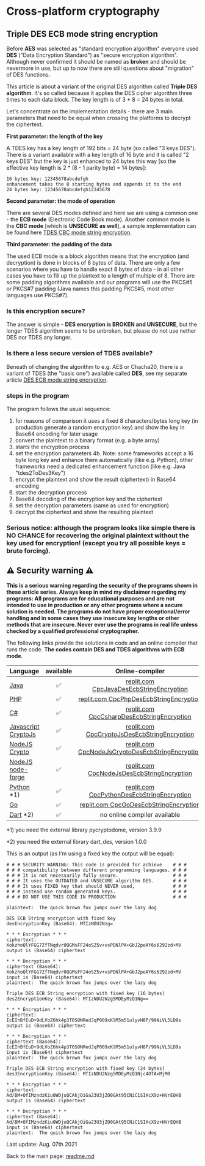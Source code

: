 # Cross-platform cryptography

## Triple DES ECB mode string encryption

Before **AES** was selected as "standard encryption algorithm" everyone used **DES** ("Data Encryption Standard") as "secure encryption algorithm". Although never confirmed it should be named as **broken** and should be nevermore in use, but up to now there are still questions about "migration" of DES functions.

This article is about a variant of the original DES algorithm called **Triple DES algorithm**. It's so called because it applies the DES cipher algorithm three times to each data block. The key length is of 3 * 8 = 24 bytes in total.

Let's concentrate on the implementation details - there are 3 main parameters that need to be equal when crossing the platforms to decrypt the ciphertext.

**First parameter: the length of the key**

A TDES key has a key length of 192 bits = 24 byte (so called "3 keys DES"). There is a variant available with a key length of 16 byte and it is called "2 keys DES" but the key is just enhanced to 24 bytes this way [so the effective key length is 2 * (8 - 1 parity byte) = 14 bytes]:

```plaintext
16 bytes key: 12345678abcdefgh
enhancement takes the 8 starting bytes and appends it to the end
24 bytes key: 12345678abcdefgh12345678
```

**Second parameter: the mode of operation**

There are several DES modes defined and here we are using a common one - the **ECB mode** (Electronic Code Book mode). Another common mode is the **CBC mode** [which is **UNSECURE as well**], a sample implementation can be found here [TDES CBC mode string encryption](tdes_cbc_string_encryption.md).

**Third parameter: the padding of the data**

The used ECB mode is a block algorithm means that the encryption (and decryption) is done in blocks of 8 bytes of data. There are only a few scenarios where you have to handle exact 8 bytes of data - in all other cases you have to fill up the plaintext to a length of multiple of 8. There are some padding algorithms available and our programs will use the PKCS#5 or PKCS#7 padding (Java names this padding PKCS#5, most other languages use PKCS#7).

### Is this encryption secure?
The answer is simple - **DES encryption is BROKEN and UNSECURE**, but the longer TDES algorithm seems to be unbroken, but please do not use nether DES nor TDES any longer.

### Is there a less secure version of TDES available?

Beneath of changing the algorithm to e.g. AES or Chacha20, there is a variant of TDES (the "basic one") available called **DES**, see my separate article [DES ECB mode string encryption](des_ebc_string_encryption.md).

### steps in the program

The program follows the usual sequence:
1. for reasons of comparison it uses a fixed 8 characters/bytes long key (in production generate a random encryption key) and show the key in Base64 encoding for later usage
2. convert the plaintext to a binary format (e.g. a byte array)
3. starts the encryption process
4. set the encryption parameters
4b. Note: some frameworks accept a 16 byte long key and enhance them automatically (like e.g. Python), other frameworks need a dedicated enhancement function (like e.g. Java "tdes2ToDes3Key")
5. encrypt the plaintext and show the result (ciphertext) in Base64 encoding
6. start the decryption process
7. Base64 decoding of the encryption key and the ciphertext
8. set the decryption parameters (same as used for encryption)
9. decrypt the ciphertext and show the resulting plaintext

### **Serious notice: although the program looks like simple there is NO CHANCE for recovering the original plaintext without the key used for encryption! (except you try all possible keys = brute forcing).**

## :warning: Security warning :warning:

**This is a serious warning regarding the security of the programs shown in these article series.  Always keep in mind my disclaimer regarding my programs: All programs are for educational purposes and are not intended to use in production or any other programs where a  secure solution is needed. The programs do not have proper exceptional/error handling and in some cases they use insecure key lengths or other methods that are insecure. Never ever use the programs in real life unless checked by a qualified professional cryptographer.**

The following links provide the solutions in code and an online compiler that runs the code. **The codes contain DES and TDES algorithms with ECB mode**.

| Language | available | Online-compiler
| ------ | :---: | :----: |
| [Java](../DesEcbStringEncryption/DesEcbStringEncryption.java) | :white_check_mark: | [replit.com CpcJavaDesEcbStringEncryption](https://replit.com/@javacrypto/CpcJavaDesEcbStringEncryption#Main.java/)
| [PHP](../DesEcbStringEncryption/DesEcbStringEncryption.php) | :white_check_mark: | [replit.com  CpcPhpDesEcbStringEncryption](https://replit.com/@javacrypto/CpcPhpDesEcbStringEncryption#main.php/)
| [C#](../DesEcbStringEncryption/DesEcbStringEncryption.cs) | :white_check_mark: | [replit.com CpcCsharpDesEcbStringEncryption](https://replit.com/@javacrypto/CpcCsharpDesEcbStringEncryption#main.cs/)
| [Javascript CryptoJs](../DesEcbStringEncryption/DesEcbStringEncryptionCryptoJs.js) | :white_check_mark: | [replit.com CpcCryptoJsDesEcbStringEncryption](https://replit.com/@javacrypto/CpcCryptoJsDesEcbStringEncryption#index.js/)
| [NodeJS Crypto](../DesEcbStringEncryption/DesEcbStringEncryptionNodeJsCrypto.js) | :white_check_mark: | [replit.com CpcNodeJsCryptoDesEcbStringEncryption](https://replit.com/@javacrypto/CpcNodeJsCryptoDesEcbStringEncryption#index.js/)
| [NodeJS node-forge](../DesEcbStringEncryption/DesEcbStringEncryptionNodeJs.js) | :white_check_mark: | [replit.com CpcNodeJsDesEcbStringEncryption](https://replit.com/@javacrypto/CpcNodeJsDesEcbStringEncryption#index.js/)
| [Python](../DesEcbStringEncryption/DesEcbStringEncryption.py) *1) | :white_check_mark: | [replit.com CpcPythonDesEcbStringEncryption](https://replit.com/@javacrypto/CpcPythonDesEcbStringEncryption#main.py/)
| [Go](../DesEcbStringEncryption/DesEcbStringEncryption.go) | :white_check_mark: | [replit.com CpcGoDesEcbStringEncryption](https://replit.com/@javacrypto/CpcGoDesEcbStringEncryption#main.go/)
| [Dart](../DesEcbStringEncryption/DesEcbStringEncryption.dart) *2) | :white_check_mark: | no online compiler available

*1) you need the external library pycryptodome, version 3.9.9

*2) you need the external library dart_des, version 1.0.0

This is an output (as I'm using a fixed key the output will be equal):

```plaintext
# # # SECURITY WARNING: This code is provided for achieve    # # #
# # # compatibility between different programming languages. # # #
# # # It is not necessarily fully secure.                    # # #
# # # It uses the OUTDATED and UNSECURE algorithm DES.       # # #
# # # It uses FIXED key that should NEVER used,              # # #
# # # instead use random generated keys.                     # # #
# # # DO NOT USE THIS CODE IN PRODUCTION                     # # #

plaintext:  The quick brown fox jumps over the lazy dog

DES ECB String encryption with fixed key
desEncryptionKey (Base64): MTIzNDU2Nzg=

* * * Encryption * * *
ciphertext: XokzhoQlYFGG7ZfTNqdvr0QGMsFF24oSZ5v+vsPDNlPA+GbJ2peAY6s6292zd+MV
output is (Base64) ciphertext

* * * Decryption * * *
ciphertext (Base64): XokzhoQlYFGG7ZfTNqdvr0QGMsFF24oSZ5v+vsPDNlPA+GbJ2peAY6s6292zd+MV
input is (Base64) ciphertext
plaintext:  The quick brown fox jumps over the lazy dog

Triple DES ECB String encryption with fixed key (16 bytes)
des2EncryptionKey (Base64): MTIzNDU2Nzg5MDEyMzQ1Ng==

* * * Encryption * * *
ciphertext: IcEIhBfEuD+9dLVoZ6hk4p3T0SONRedJqP009xKlM5m51ulyvH8P/99NiVL5LD9s
output is (Base64) ciphertext

* * * Decryption * * *
ciphertext (Base64): IcEIhBfEuD+9dLVoZ6hk4p3T0SONRedJqP009xKlM5m51ulyvH8P/99NiVL5LD9s
input is (Base64) ciphertext
plaintext:  The quick brown fox jumps over the lazy dog

Triple DES ECB String encryption with fixed key (24 bytes)
des3EncryptionKey (Base64): MTIzNDU2Nzg5MDEyMzQ1Njc4OTAxMjM0

* * * Encryption * * *
ciphertext: Ad/BM+OfIMzndzKiu0WDjuQCAkjOiGa23U3jZO0GAt95CNiC1SIXcX9z+HVrEQHB
output is (Base64) ciphertext

* * * Decryption * * *
ciphertext (Base64): Ad/BM+OfIMzndzKiu0WDjuQCAkjOiGa23U3jZO0GAt95CNiC1SIXcX9z+HVrEQHB
input is (Base64) ciphertext
plaintext:  The quick brown fox jumps over the lazy dog
```

Last update: Aug. 07th 2021

Back to the main page: [readme.md](../readme.md)